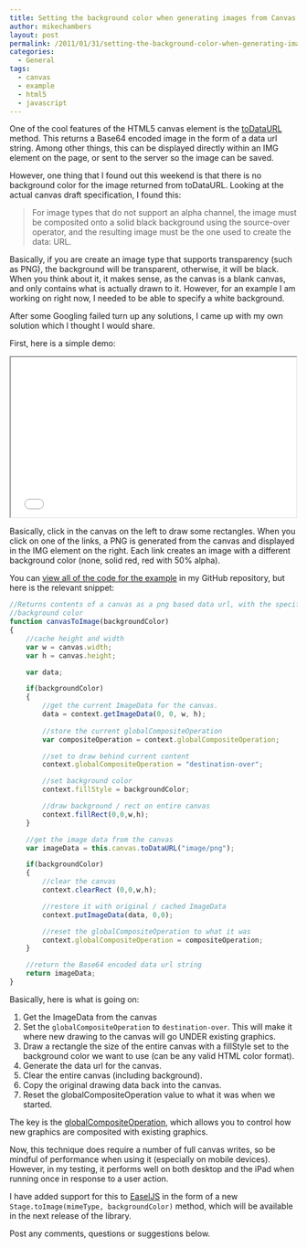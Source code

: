 ```yaml
---
title: Setting the background color when generating images from Canvas.toDataURL
author: mikechambers
layout: post
permalink: /2011/01/31/setting-the-background-color-when-generating-images-from-canvas-todataurl/
categories:
  - General
tags:
  - canvas
  - example
  - html5
  - javascript
---
```



One of the cool features of the HTML5 canvas element is the [toDataURL][1] method. This returns a Base64 encoded image in the form of a data url string. Among other things, this can be displayed directly within an IMG element on the page, or sent to the server so the image can be saved.

However, one thing that I found out this weekend is that there is no background color for the image returned from toDataURL. Looking at the actual canvas draft specification, I found this:  
<!--more-->

> For image types that do not support an alpha channel, the image must be composited onto a solid black background using the source-over operator, and the resulting image must be the one used to create the data: URL.

Basically, if you are create an image type that supports transparency (such as PNG), the background will be transparent, otherwise, it will be black. When you think about it, it makes sense, as the canvas is a blank canvas, and only contains what is actually drawn to it. However, for an example I am working on right now, I needed to be able to specify a white background.

After some Googling failed turn up any solutions, I came up with my own solution which I thought I would share.

First, here is a simple demo:

<iframe src="/html5/canvas/exportWithBackgroundColor/" width="500" height="280"></iframe>

Basically, click in the canvas on the left to draw some rectangles. When you click on one of the links, a PNG is generated from the canvas and displayed in the IMG element on the right. Each link creates an image with a different background color (none, solid red, red with 50% alpha).

You can [view all of the code for the example][2] in my GitHub repository, but here is the relevant snippet:

``` javascript
//Returns contents of a canvas as a png based data url, with the specified
//background color
function canvasToImage(backgroundColor)
{
	//cache height and width		
	var w = canvas.width;
	var h = canvas.height;

	var data;		

	if(backgroundColor)
	{
		//get the current ImageData for the canvas.
		data = context.getImageData(0, 0, w, h);
		
		//store the current globalCompositeOperation
		var compositeOperation = context.globalCompositeOperation;

		//set to draw behind current content
		context.globalCompositeOperation = "destination-over";

		//set background color
		context.fillStyle = backgroundColor;

		//draw background / rect on entire canvas
		context.fillRect(0,0,w,h);
	}

	//get the image data from the canvas
	var imageData = this.canvas.toDataURL("image/png");

	if(backgroundColor)
	{
		//clear the canvas
		context.clearRect (0,0,w,h);

		//restore it with original / cached ImageData
		context.putImageData(data, 0,0);		

		//reset the globalCompositeOperation to what it was
		context.globalCompositeOperation = compositeOperation;
	}

	//return the Base64 encoded data url string
	return imageData;
}
```

Basically, here is what is going on:

1.  Get the ImageData from the canvas
2.  Set the `globalCompositeOperation` to `destination-over`. This will make it where new drawing to the canvas will go UNDER existing graphics.
3.  Draw a rectangle the size of the entire canvas with a fillStyle set to the background color we want to use (can be any valid HTML color format).
4.  Generate the data url for the canvas.
5.  Clear the entire canvas (including background).
6.  Copy the original drawing data back into the canvas.
7.  Reset the globalCompositeOperation value to what it was when we started.

The key is the [globalCompositeOperation][3], which allows you to control how new graphics are composited with existing graphics.

Now, this technique does require a number of full canvas writes, so be mindful of performance when using it (especially on mobile devices). However, in my testing, it performs well on both desktop and the iPad when running once in response to a user action.

I have added support for this to [EaselJS][4] in the form of a new `Stage.toImage(mimeType, backgroundColor)` method, which will be available in the next release of the library.

Post any comments, questions or suggestions below.

 [1]: http://www.w3.org/TR/html5/the-canvas-element.html
 [2]: https://github.com/mikechambers/ExamplesByMesh/tree/master/HTML5/canvas/exportWithBackgroundColor
 [3]: https://developer.mozilla.org/en/Canvas_tutorial/Compositing
 [4]: http://www.easeljs.com
